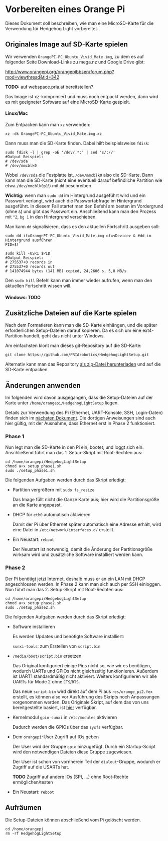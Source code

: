# Vorbereiten eines Orange Pi

Dieses Dokument soll beschreiben, wie man eine MicroSD-Karte für die Verwendung für Hedgehog Light vorbereitet.

## Originales Image auf SD-Karte spielen

Wir verwenden `OrangePI-PC_Ubuntu_Vivid_Mate.img`, zu dem es auf folgender Seite Download-Links zu mega.nz und Google Drive gibt:

<http://www.orangepi.org/orangepibbsen/forum.php?mod=viewthread&tid=342>

**TODO:** auf webspace.pria.at bereitstellen?

Das Image ist xz-komprimiert und muss noch entpackt werden, dann wird es mit geeigneter Software auf eine MicroSD-Karte gespielt.

#### Linux/Mac

Zum Entpacken kann man `xz` verwenden:

    xz -dk OrangePI-PC_Ubuntu_Vivid_Mate.img.xz

Dann muss man die SD-Karte finden. Dabei hilft beispielsweise `fdisk`:

    sudo fdisk -l | grep -oE '/dev/.*:' | sed 's/://'
    #Output Beispiel:
    # /dev/sda
    # /dev/mmcblk0

Wobei `/dev/sda` die Festplatte ist, `/dev/mmcblk0` also die SD-Karte.
Dann kann man die SD-Karte (nicht eine eventuell darauf befindliche Partition wie etwa `/dev/mmcblk0p1`!) mit `dd` beschreiben.

**Wichtig:** wenn man `sudo dd` im Hintergrund ausgeführt wird und ein Passwort verlangt, wird auch die Passwortabfrage im Hintergrund ausgeführt.
In diesem Fall startet man den Befehl am besten im Vordergrund (ohne `&`) und gibt das Passwort ein.
Anschließend kann man den Prozess mit `^Z`, `bg 1` in den Hintergrund verschieben.

Man kann `dd` signalisieren, dass es den aktuellen Fortschritt ausgeben soll:

    sudo dd if=OrangePI-PC_Ubuntu_Vivid_Mate.img of=<Device> & #dd im Hintergrund ausführen
    PID=$!

    sudo kill -USR1 $PID
    #Output Beispiel:
    # 275537+0 records in
    # 275537+0 records out
    # 141074944 bytes (141 MB) copied, 24,2606 s, 5,8 MB/s

Den `sudo kill` Befehl kann man immer wieder aufrufen, wenn man den aktuellen Fortschritt wissen will.

#### Windows: TODO

## Zusätzliche Dateien auf die Karte spielen

Nach dem Formatieren kann man die SD-Karte einhängen, und die später erforderlichen Setup-Dateien darauf kopieren.
Da es sich um eine ext4-Partition handelt, geht das nicht unter Windows.

Am einfachsten klont man dieses git-Repository auf die SD-Karte:

    git clone https://github.com/PRIArobotics/HedgehogLightSetup.git

Alternativ kann man das Repository [als zip-Datei herunterladen](https://github.com/PRIArobotics/HedgehogLightSetup/archive/master.zip) und auf die SD-Karte entpacken.

## Änderungen anwenden

Im folgenden wird davon ausgegangen, dass die Setup-Dateien auf der Karte unter `/home/orangepi/HedgehogLightSetup` liegen.

Details zur Verwendung des Pi (Ethernet, UART-Konsole, SSH, Login-Daten) finden sich im [nächsten Dokument](01-Working.md).
Die dortigen Anweisungen sind auch hier gültig, mit der Ausnahme, dass Ethernet erst in Phase 2 funktioniert.

### Phase 1

Nun legt man die SD-Karte in den Pi ein, bootet, und loggt sich ein.
Anschließend führt man das 1. Setup-Skript mit Root-Rechten aus:

    cd /home/orangepi/HedgehogLightSetup
    chmod a+x setup_phase1.sh
    sudo ./setup_phase1.sh

Die folgenden Aufgaben werden durch das Skript erledigt:

* Partition vergrößern mit `sudo fs_resize`

  Das Image füllt nicht die Ganze Karte aus; hier wird die Partitionsgröße an die Karte angepasst.

* DHCP für `eth0` automatisch aktivieren

  Damit der Pi über Ethernet später automatisch eine Adresse erhält, wird eine Datei in `/etc/network/interfaces.d/` erstellt.

* Ein Neustart: `reboot`

  Der Neustart ist notwendig, damit die Änderung der Partitionsgröße wirksam wird und zusätzliche Software installiert werden kann.

### Phase 2

Der Pi benötigt jetzt Internet, deshalb muss er an ein LAN mit DHCP angeschlossen werden.
In Phase 2 kann man sich auch per SSH einloggen.
Nun führt man das 2. Setup-Skript mit Root-Rechten aus:

    cd /home/orangepi/HedgehogLightSetup
    chmod a+x setup_phase2.sh
    sudo ./setup_phase2.sh

Die folgenden Aufgaben werden durch das Skript erledigt:

* Software installieren

  Es werden Updates und benötigte Software installiert:

  `sunxi-tools`: zum Erstellen von `script.bin`

* `/media/boot/script.bin` ersetzen

  Das Original konfiguriert einige Pins nicht so, wie wir es benötigen, wodurch UARTs und GPIOs nicht gleichzeitig funktionieren.
  Außerdem ist UART1 standardmäßig nicht aktiviert.
  Weiters konfigurieren wir alle UARTs für Mode 2 ohne `CTS`/`RTS`.

  Das neue `script.bin` wird direkt auf dem Pi aus `res/orange_pi2.fex` erstellt, es können also vor Ausführung des Skripts noch Anpassungen vorgenommen werden.
  Das Originale Skript, auf dem das von uns bereitgestellte basiert, ist [hier](https://github.com/loboris/OrangePi-BuildLinux/blob/master/orange/orange_pi2.fex) verfügbar.

* Kernelmodul `gpio-sunxi` in `/etc/modules` aktivieren

  Dadurch werden die GPIOs über das `sysfs` verfügbar.

* Dem `orangepi`-User Zugriff auf IOs geben

  Der User wird der Gruppe `gpio` hinzugefügt.
  Durch ein Startup-Script wird den notwendigen Dateien diese Gruppe zugewiesen.

  Der User ist schon von vornherein Teil der `dialout`-Gruppe, wodurch er Zugriff auf die USARTs hat.

  **TODO** Zugriff auf andere IOs (SPI, …) ohne Root-Rechte ermöglichen/testen

* Ein Neustart: `reboot`

## Aufräumen

Die Setup-Dateien können abschließend vom Pi gelöscht werden.

    cd /home/orangepi
    rm -rf HedgehogLightSetup

